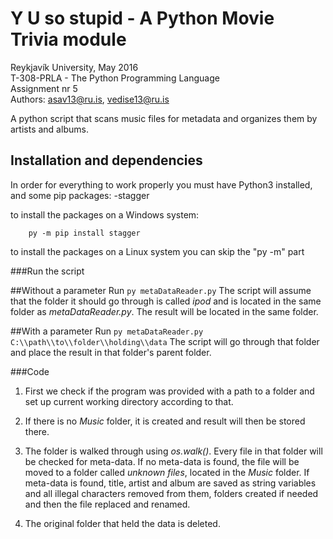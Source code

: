 ﻿# Y U so stupid - A Python Movie Trivia module

Reykjavík University, May 2016<br>
T-308-PRLA - The Python Programming Language<br>
Assignment nr 5<br>
Authors: asav13@ru.is, vedise13@ru.is

A python script that scans music files for metadata and organizes them by artists and albums.

## Installation and dependencies

In order for everything to work properly you must have Python3 installed, and some pip packages:
-stagger

to install the packages on a Windows system:
```
	py -m pip install stagger
```

to install the packages on a Linux system you can skip the "py -m" part

###Run the script

##Without a parameter
Run
```py metaDataReader.py```
The script will assume that the folder it should go through is called *ipod* and is located in the same folder as *metaDataReader.py*. The result will be located in the same folder.

##With a parameter
Run
```py metaDataReader.py C:\\path\\to\\folder\\holding\\data```
The script will go through that folder and place the result in that folder's parent folder.


###Code
1. First we check if the program was provided with a path to a folder and set up current working directory according to that.

2. If there is no *Music* folder, it is created and result will then be stored there.

3. The folder is walked through using *os.walk()*. Every file in that folder will be checked for meta-data.
If no meta-data is found, the file will be moved to a folder called *unknown files*, located in the *Music* folder.
If meta-data is found, title, artist and album are saved as string variables and all illegal characters removed from them, folders created if needed and then the file replaced and renamed.

4. The original folder that held the data is deleted.
